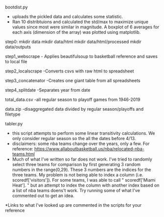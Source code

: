 bootdist.py

  - uploads the pickled data and calculates some statistic. 
  - Ran 10 distribtuions and calculated the std/max to maximize unique values since most were similar in magnitude. A boxplot of 6 averages for each axis (dimension of the array) was plotted using matplotlib.

step0:
    mkdir data
    mkdir data/html
    mkdir data/html/processed
    mkdir data/outputs

step1_webscrape
    - Applies beautifulsoup to basketball reference and saves to local file
    
step2_localscrape
    -Converts csvs with raw html to spreadsheet
    
step3_concatenator
    -Creates one giant table from all spreadsheets
    
step4_splitdate
    -Separates year from date
    
total_data.csv
    -all regular season to playoff games from 1946-2019
    
data.zip
    -disaggregated data divided by regular season/playoffs and filetype
    
tabler.py

  - this script attempts to perform some linear transitivity calculations. We only consider regular season so the all the dates before 4/13.
  - disclaimers: some nba teams change over the years, only a few. For reference: https://www.allaboutbasketball.us/nba/relocated-nba-teams.html
  - Much of what I've written so far does not work. I've tried to randomly select three teams for comparison by first generating 3 random numbers in the range(0,29). These 3 numbers are the indices for the three teams. My problem is not being able to index a column (i.e. scoredf['visitors']). For some teams, I was able to call  "  scoredf['Miami Heat']. " but an attempt to index the column with another index based on a list of nba teams doens't work. Try running some of what I've commented out to get an idea.
    
    
 *Links to what I've looked up are commented in the scripts for your reference
